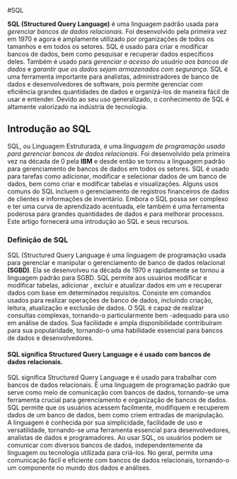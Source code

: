 #SQL

<b>SQL (Structured Query Language)</b> é uma linguagem padrão usada para <i>gerenciar bancos de dados relacionais</i>. Foi desenvolvido pela primeira vez em 1970 e agora é amplamente utilizado por organizações de todos os tamanhos e em todos os setores. SQL é usado para criar e modificar bancos de dados, bem como pesquisar e recuperar dados específicos deles. Também é usado para <i>gerenciar o acesso do usuário aos bancos de dados</i> e <i>garantir que os dados sejam armazenados com segurança</i>. SQL é uma ferramenta importante para analistas, administradores de banco de dados e desenvolvedores de software, pois permite gerenciar com eficiência grandes quantidades de dados e organizá-los de maneira fácil de usar e entender. Devido ao seu uso generalizado, o conhecimento de SQL é altamente valorizado na indústria de tecnologia.

## Introdução ao SQL

SQL, ou Linguagem Estruturada, é uma <i>linguagem de programação usada para gerenciar bancos de dados relacionais</i>. Foi desenvolvido pela primeira vez na década de 0 pela <b>IBM</b> e desde então se tornou a linguagem padrão para gerenciamento de bancos de dados em todos os setores. SQL é usado para tarefas como adicionar, modificar e selecionar dados de um banco de dados, bem como criar e modificar tabelas e visualizações. Alguns usos comuns do SQL incluem o gerenciamento de registros financeiros de dados de clientes e informações de inventário. Embora o SQL possa ser complexo e ter uma curva de aprendizado acentuada, ele também é uma ferramenta poderosa para grandes quantidades de dados e para melhorar processos. Este artigo fornecerá uma introdução ao SQL e seus recursos.

### Definição de SQL

SQL (Structured Query Language é uma linguagem de programação usada para gerenciar e manipular o gerenciamento de banco de dados relacional <b>(SGBD)</b>. Ela se desenvolveu na década de 1970 e rapidamente se tornou a linguagem padrão para SGBD. SQL permite aos usuários modificar e modificar tabelas, adicionar , excluir e atualizar dados em um e recuperar dados com base em determinados requisitos. Consiste em comandos usados para realizar operações de banco de dados, incluindo criação, leitura, atualização e exclusão de dados. O SQL é capaz de realizar consultas complexas, tornando-o particularmente bem -adequado para uso em análise de dados. Sua facilidade e ampla disponibilidade contribuíram para sua popularidade, tornando-o uma habilidade essencial para bancos de dados e desenvolvedores.

#### SQL significa Structured Query Language e é usado com bancos de dados relacionais.

SQL significa Structured Query Language e é usado para trabalhar com bancos de dados relacionais. É uma linguagem de programação padrão que serve como meio de comunicação com bancos de dados, tornando-se uma ferramenta crucial para gerenciamento e organização de bancos de dados. SQL permite que os usuários acessem facilmente, modifiquem e recuperem dados de um banco de dados, bem como criem entradas de manipulação. A linguagem é conhecida por sua simplicidade, facilidade de uso e versatilidade, tornando-se uma ferramenta essencial para desenvolvedores, analistas de dados e programadores. Ao usar SQL, os usuários podem se comunicar com diversos bancos de dados, independentemente da linguagem ou tecnologia utilizada para criá-los. No geral, permite uma comunicação fácil e eficiente com bancos de dados relacionais, tornando-o um componente no mundo dos dados e análises.